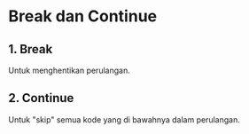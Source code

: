 # Break dan Continue

## 1. Break
Untuk menghentikan perulangan.

## 2. Continue
Untuk "skip" semua kode yang di bawahnya dalam perulangan. 